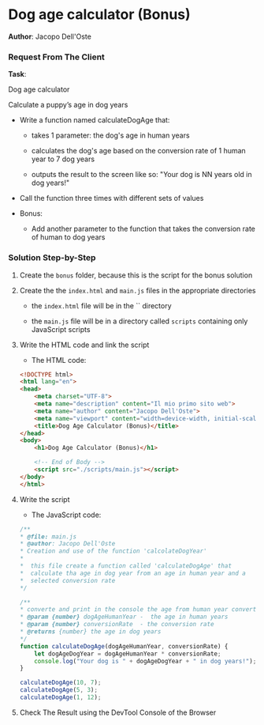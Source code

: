 # Dog age calculator (Bonus)

**Author**: Jacopo Dell'Oste 

### Request From The Client

**Task**: 

Dog age calculator

Calculate a puppy’s age in dog years

- Write a function named calculateDogAge that:

    * takes 1 parameter: the dog's age in human years

    * calculates the dog's age based on the conversion rate of 1 human year to 7 dog years

    * outputs the result to the screen like so: "Your dog is NN years old in dog years!"


- Call the function three times with different sets of values

- Bonus:

    * Add another parameter to the function that takes the conversion rate of human to dog years


### Solution Step-by-Step

1. Create the  `bonus` folder, because this is the script for the bonus solution

2. Create the the `index.html` and `main.js` files in the appropriate directories

    * the `index.html` file will be in the `` directory

    * the `main.js` file will be in a directory called `scripts` containing only JavaScript scripts

3. Write the HTML code and link the script
    
    * The HTML code:

    ```HTML 
    <!DOCTYPE html>
    <html lang="en">
    <head>
        <meta charset="UTF-8">
        <meta name="description" content="Il mio primo sito web">
        <meta name="author" content="Jacopo Dell'Oste">
        <meta name="viewport" content="width=device-width, initial-scale=1.0">
        <title>Dog Age Calculator (Bonus)</title>
    </head>
    <body>
        <h1>Dog Age Calculator (Bonus)</h1>

        <!-- End of Body -->
        <script src="./scripts/main.js"></script>
    </body>
    </html>
    ```

4. Write the script  

    * The JavaScript code:

    ```javascript
    /**
    * @file: main.js
    * @author: Jacopo Dell'Oste
    * Creation and use of the function 'calcolateDogYear'
    *
    *  this file create a function called 'calculateDogAge' that 
    *  calculate tha age in dog year from an age in human year and a 
    *  selected conversion rate 
    */

    /**
    * converte and print in the console the age from human year converted in dog year
    * @param {number} dogAgeHumanYear -  the age in human years 
    * @param {number} conversionRate  - the conversion rate 
    * @returns {number} the age in dog years 
    */
    function calculateDogAge(dogAgeHumanYear, conversionRate) {
        let dogAgeDogYear = dogAgeHumanYear * conversionRate;
        console.log("Your dog is " + dogAgeDogYear + " in dog years!");
    }

    calculateDogAge(10, 7);
    calculateDogAge(5, 3);
    calculateDogAge(1, 12);
    ```

5. Check The Result using the DevTool Console of the Browser
